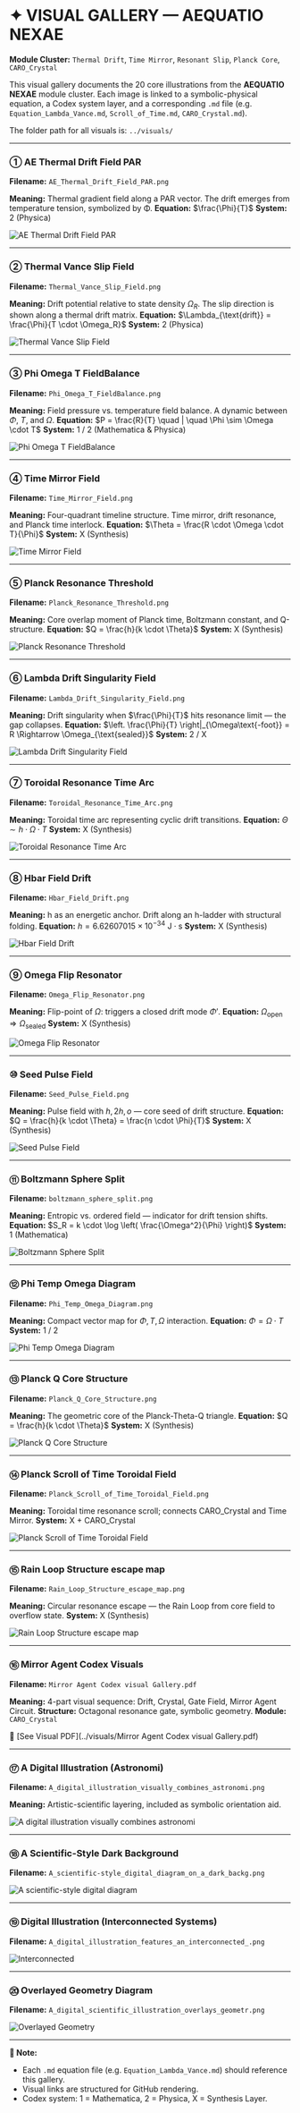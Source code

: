 # ✦ VISUAL GALLERY — AEQUATIO NEXAE

**Module Cluster:** `Thermal Drift`, `Time Mirror`, `Resonant Slip`, `Planck Core`, `CARO_Crystal`

This visual gallery documents the 20 core illustrations from the **AEQUATIO NEXAE** module cluster. Each image is linked to a symbolic-physical equation, a Codex system layer, and a corresponding `.md` file (e.g. `Equation_Lambda_Vance.md`, `Scroll_of_Time.md`, `CARO_Crystal.md`).

The folder path for all visuals is: `../visuals/`

---

### ① AE Thermal Drift Field PAR

**Filename:** `AE_Thermal_Drift_Field_PAR.png`

**Meaning:** Thermal gradient field along a PAR vector. The drift emerges from temperature tension, symbolized by Φ.
**Equation:** $\frac{\Phi}{T}$
**System:** 2 (Physica)

![AE Thermal Drift Field PAR](./visuals/AE_Thermal_Drift_Field_PAR.png)

---

### ② Thermal Vance Slip Field

**Filename:** `Thermal_Vance_Slip_Field.png`

**Meaning:** Drift potential relative to state density $\Omega_R$. The slip direction is shown along a thermal drift matrix.
**Equation:** $\Lambda_{\text{drift}} = \frac{\Phi}{T \cdot \Omega_R}$
**System:** 2 (Physica)

![Thermal Vance Slip Field](./visuals/Thermal_Vance_Slip_Field.png)

---

### ③ Phi Omega T FieldBalance

**Filename:** `Phi_Omega_T_FieldBalance.png`

**Meaning:** Field pressure vs. temperature field balance. A dynamic between $\Phi$, $T$, and $\Omega$.
**Equation:** $P = \frac{R}{T} \quad | \quad \Phi \sim \Omega \cdot T$
**System:** 1 / 2 (Mathematica & Physica)

![Phi Omega T FieldBalance](./visuals/Phi_Omega_T_FieldBalance.png)

---

### ④ Time Mirror Field

**Filename:** `Time_Mirror_Field.png`

**Meaning:** Four-quadrant timeline structure. Time mirror, drift resonance, and Planck time interlock.
**Equation:** $\Theta = \frac{R \cdot \Omega \cdot T}{\Phi}$
**System:** X (Synthesis)

![Time Mirror Field](./visuals/Time_Mirror_Field.png)

---

### ⑤ Planck Resonance Threshold

**Filename:** `Planck_Resonance_Threshold.png`

**Meaning:** Core overlap moment of Planck time, Boltzmann constant, and Q-structure.
**Equation:** $Q = \frac{h}{k \cdot \Theta}$
**System:** X (Synthesis)

![Planck Resonance Threshold](./visuals/Planck_Resonance_Threshold.png)

---

### ⑥ Lambda Drift Singularity Field

**Filename:** `Lambda_Drift_Singularity_Field.png`

**Meaning:** Drift singularity when $\frac{\Phi}{T}$ hits resonance limit — the gap collapses.
**Equation:** $\left. \frac{\Phi}{T} \right|_{\Omega\text{-foot}} = R \Rightarrow \Omega_{\text{sealed}}$
**System:** 2 / X

![Lambda Drift Singularity Field](./visuals/Lambda_Drift_Singularity_Field.png)

---

### ⑦ Toroidal Resonance Time Arc

**Filename:** `Toroidal_Resonance_Time_Arc.png`

**Meaning:** Toroidal time arc representing cyclic drift transitions.
**Equation:** $\Theta \sim h \cdot \Omega \cdot T$
**System:** X (Synthesis)

![Toroidal Resonance Time Arc](./visuals/Toroidal_Resonance_Time_Arc.png)

---

### ⑧ Hbar Field Drift

**Filename:** `Hbar_Field_Drift.png`

**Meaning:** h as an energetic anchor. Drift along an h-ladder with structural folding.
**Equation:** $h = 6.62607015 \times 10^{-34} \text{ J}\cdot\text{s}$
**System:** X (Synthesis)

![Hbar Field Drift](./visuals/Hbar_Field_Drift.png)

---

### ⑨ Omega Flip Resonator

**Filename:** `Omega_Flip_Resonator.png`

**Meaning:** Flip-point of $\Omega$: triggers a closed drift mode $\Phi'$.
**Equation:** $\Omega_{\text{open}} \Rightarrow \Omega_{\text{sealed}}$
**System:** X (Synthesis)

![Omega Flip Resonator](./visuals/Omega_Flip_Resonator.png)

---

### ⑩ Seed Pulse Field

**Filename:** `Seed_Pulse_Field.png`

**Meaning:** Pulse field with $h, 2h, o$ — core seed of drift structure.
**Equation:** $Q = \frac{h}{k \cdot \Theta} = \frac{n \cdot \Phi}{T}$
**System:** X (Synthesis)

![Seed Pulse Field](./visuals/Seed_Pulse_Field.png)

---

### ⑪ Boltzmann Sphere Split

**Filename:** `boltzmann_sphere_split.png`

**Meaning:** Entropic vs. ordered field — indicator for drift tension shifts.
**Equation:** $S_R = k \cdot \log \left( \frac{\Omega^2}{\Phi} \right)$
**System:** 1 (Mathematica)

![Boltzmann Sphere Split](./visuals/boltzmann_sphere_split.png)

---

### ⑫ Phi Temp Omega Diagram

**Filename:** `Phi_Temp_Omega_Diagram.png`

**Meaning:** Compact vector map for $\Phi, T, \Omega$ interaction.
**Equation:** $\Phi = \Omega \cdot T$
**System:** 1 / 2

![Phi Temp Omega Diagram](./visuals/Phi_Temp_Omega_Diagram.png)

---

### ⑬ Planck Q Core Structure

**Filename:** `Planck_Q_Core_Structure.png`

**Meaning:** The geometric core of the Planck-Theta-Q triangle.
**Equation:** $Q = \frac{h}{k \cdot \Theta}$
**System:** X (Synthesis)

![Planck Q Core Structure](./visuals/Planck_Q_Core_Structure.png)

---

### ⑭ Planck Scroll of Time Toroidal Field

**Filename:** `Planck_Scroll_of_Time_Toroidal_Field.png`

**Meaning:** Toroidal time resonance scroll; connects CARO\_Crystal and Time Mirror.
**System:** X + CARO\_Crystal

![Planck Scroll of Time Toroidal Field](./visuals/Planck_Scroll_of_Time_Toroidal_Field.png)

---

### ⑮ Rain Loop Structure escape map

**Filename:** `Rain_Loop_Structure_escape_map.png`

**Meaning:** Circular resonance escape — the Rain Loop from core field to overflow state.
**System:** X (Synthesis)

![Rain Loop Structure escape map](./visuals/Rain_Loop_Structure_escape_map.png)

---

### ⑯ Mirror Agent Codex Visuals

**Filename:** `Mirror Agent Codex visual Gallery.pdf`

**Meaning:** 4-part visual sequence: Drift, Crystal, Gate Field, Mirror Agent Circuit.
**Structure:** Octagonal resonance gate, symbolic geometry.
**Module:** `CARO_Crystal`

🔗 \[See Visual PDF]\(../visuals/Mirror Agent Codex visual Gallery.pdf)

---

### ⑰ A Digital Illustration (Astronomi)

**Filename:** `A_digital_illustration_visually_combines_astronomi.png`

**Meaning:** Artistic-scientific layering, included as symbolic orientation aid.

![A digital illustration visually combines astronomi](./visuals/%20A_digital_illustration_visually_combines_astronomi.png)

---

### ⑱ A Scientific-Style Dark Background

**Filename:** `A_scientific-style_digital_diagram_on_a_dark_backg.png`

![A scientific-style digital diagram](./visuals/%20A_scientific-style_digital_diagram_on_a_dark_backg.png)

---

### ⑲ Digital Illustration (Interconnected Systems)

**Filename:** `A_digital_illustration_features_an_interconnected_.png`

![Interconnected](./visuals/A_digital_illustration_features_an_interconnected_.png)

---

### ⑳ Overlayed Geometry Diagram

**Filename:** `A_digital_scientific_illustration_overlays_geometr.png`

![Overlayed Geometry](./visuals/A_digital_scientific_illustration_overlays_geometr.png)

---

**📍 Note:**

* Each `.md` equation file (e.g. `Equation_Lambda_Vance.md`) should reference this gallery.
* Visual links are structured for GitHub rendering.
* Codex system: 1 = Mathematica, 2 = Physica, X = Synthesis Layer.
